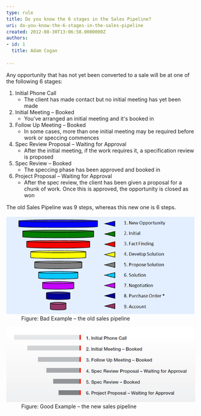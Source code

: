 ```yaml
---
type: rule
title: Do you know the 6 stages in the Sales Pipeline?
uri: do-you-know-the-6-stages-in-the-sales-pipeline
created: 2012-08-30T13:06:58.0000000Z
authors:
- id: 1
  title: Adam Cogan

---
```




<span class='intro'> <p>Any opportunity that has not yet been converted to a sale will be at one of the following 6 stages&#58;</p> </span>

<ol><li>Initial Phone Call 
      <ul><li>The client has made contact but no initial meeting has yet been made</li></ul></li><li>Initial Meeting – Booked 
      <ul><li>You've arranged an initial meeting and it's booked in​</li></ul></li><li>Follow Up Meeting – Booked 
      <ul><li>In some cases, more than one initial meeting may be required before work or speccing commences</li></ul></li><li>Spec Review Proposal – Waiting for Approval 
      <ul><li>After the initial meeting, if the work requires it, a specification review is proposed</li></ul></li><li>Spec Review – Booked 
      <ul><li>The speccing phase has been approved and booked in</li></ul></li><li>Project Proposal – Waiting for Approval 
      <ul><li>After the spec review, the client has been given a proposal for a chunk of work. Once this is approved, the opportunity is closed as won</li></ul></li></ol><p>The old <span style="line-height&#58;20.799999237060547px;">Sales Pip</span><span style="line-height&#58;20.799999237060547px;">e</span><span style="line-height&#58;20.799999237060547px;">line</span>&#160;was 9 steps, whereas&#160;this new one is 6 steps.</p><dl class="badImage"><dt>
      <img alt="the old sales pipeline" src="old-sales-pipeline.jpg" />
   </dt><dd>Figure&#58; Bad Example – the old sales pipeline</dd></dl><dl class="goodImage"><dt>
      <img alt="the new sales pipeline" src="new-sales-pipeline.jpg" />
   </dt><dd>Figure&#58; Good Example – the new sales pipeline​</dd></dl>


